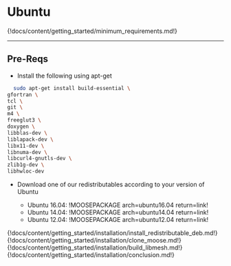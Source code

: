 # Ubuntu

{!docs/content/getting_started/minimum_requirements.md!}

---
## Pre-Reqs
* Install the following using apt-get

```bash
  sudo apt-get install build-essential \
gfortran \
tcl \
git \
m4 \
freeglut3 \
doxygen \
libblas-dev \
liblapack-dev \
libx11-dev \
libnuma-dev \
libcurl4-gnutls-dev \
zlib1g-dev \
libhwloc-dev
```

* Download one of our redistributables according to your version of Ubuntu

    * Ubuntu 16.04: !MOOSEPACKAGE arch=ubuntu16.04 return=link!
    * Ubuntu 14.04: !MOOSEPACKAGE arch=ubuntu14.04 return=link!
    * Ubuntu 12.04: !MOOSEPACKAGE arch=ubuntu12.04 return=link!

{!docs/content/getting_started/installation/install_redistributable_deb.md!}
{!docs/content/getting_started/installation/clone_moose.md!}
{!docs/content/getting_started/installation/build_libmesh.md!}
{!docs/content/getting_started/installation/conclusion.md!}
